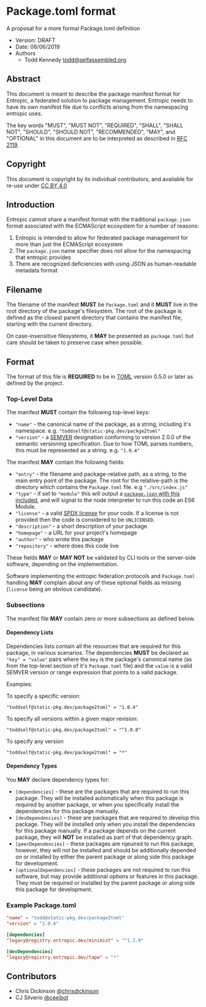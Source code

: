 # Package.toml format

A proposal for a more formal Package.toml definition

- Version: DRAFT
- Date: 06/06/2019
- Authors
  - Todd Kennedy <todd@selfassembled.org>

## Abstract

This document is meant to describe the package manifest format for Entropic,
a federated solution to package management. Entropic needs to have its own
manifest file due to conflicts arising from the namespacing entropic uses.

The key words "MUST", "MUST NOT", "REQUIRED", "SHALL", "SHALL NOT", "SHOULD",
"SHOULD NOT", "RECOMMENDED", "MAY", and "OPTIONAL" in this document are to be
interpreted as described in [RFC 2119](https://tools.ietf.org/html/rfc2119).

## Copyright

This document is copyright by its individual contributors, and available for
re-use under [CC BY 4.0](https://creativecommons.org/licenses/by/4.0/)

## Introduction

Entropic cannot share a manifest format with the traditional `package.json` format
associated with the ECMAScript ecosystem for a number of reasons:

1. Entropic is intended to allow for federated package management for more than just the ECMAScript ecosystem
1. The `package.json` name specifier does not allow for the namespacing that entropic provides
1. There are recognized deficiencies with using JSON as human-readable metadata format

## Filename

The filename of the manifest **MUST** be `Package.toml` and it **MUST** live in
the root directory of the package's filesystem. The root of the package is defined
as the closest parent directory that contains the manifest file, starting with
the current directory.

On case-insensitive filesystems, it **MAY** be presented as `package.toml` but care
should be taken to preserve case when possible.

## Format

The format of this file is **REQUIRED** to be in [TOML](https://github.com/toml-lang/toml)
version 0.5.0 or later as defined by the project.

### Top-Level Data

The manifest **MUST** contain the following top-level keys:

- `"name"` - the canonical name of the package, as a string, including it's namespace. e.g. `"toddself@static-pkg.dev/packge2toml"`
- `"version"` - a [SEMVER](https://semver.org/) designation conforming to version 2.0.0 of the semantic versioning specification. Due to how TOML parses numbers, this must be represented as a string. e.g. `"1.0.4"`

The manifest **MAY** contain the following fields:

- `"entry"` - the filename and package-relative path, as a string, to the main entry point of the package. The root for the relative-path is the directory which contains the `Package.toml` file. e.g `"./src/index.js"`
- `"type"` - if set to `"module"` this will output a [`package.json` with this included](https://nodejs.org/api/esm.html#esm_code_package_json_code_code_type_code_field), and will signal to the node interpreter to run this code an ES6 Module.
- `"license"` - a valid [SPDX license](https://spdx.org/licenses/) for your code. If a license is not provided then the code is considered to be `UNLICENSED`.
- `"description"` - a short description of your package
- `"homepage"` - a URL for your project's homepage
- `"author"` - who wrote this package
- `"repository"` - where does this code live

These fields **MAY** or **MAY NOT** be validated by CLI tools or the server-side
software, depending on the implementation.

Software implementing the entropic federation protocols and `Package.toml` handling **MAY** complain about any of these optional fields as missing (`license` being an obvious candidate).

### Subsections

The manifest file **MAY** contain zero or more subsections as defined below.

#### Dependency Lists

Dependencies lists contain all the resources that are required for
this package, in various scenarios. The dependencies **MUST** be declared as `"key" = "value"`
pairs where the `key` is the package's canonical name (as from the top-level section
of it's `Package.toml` file) and the `value` is a valid SEMVER version or range
expression that points to a valid package.

Examples:

To specify a specific version:

```
"toddself@static-pkg.dev/package2toml" = "1.0.4"
```

To specify all versions within a given major revision:

```
"toddself@static-pkg.dev/package2toml" = "^1.0.0"
```

To specify any version

```
"toddself@static-pkg.dev/package2toml" = "*"
```

#### Dependency Types

You **MAY** declare dependency types for:

- `[dependencies]` - these are the packages that are required to run this package. They will be installed automatically when this package is required by another package, or when you specifically install the dependencies for this package manually.
- `[devDependencies]` - these are packages that are required to develop this package. They will be installed only when you install the dependencies for this package manually. If a package depends on the current package, they will **NOT** be installed as part of that dependency graph.
- `[peerDependencies]` - these packages are rqeuired to run this package, however, they will not be installed and should be additionally depended on or installed by either the parent package or along side this package for development.
- `[optionalDependencies]` - these packages are not required to run this software, but may provide additional options or features in this package. They must be required or installed by the parent package or along side this package for development.

### Example Package.toml

```toml
"name" = "todd@static-pkg.dev/package2toml"
"version" = "1.0.4"

[dependencies]
"legacy@registry.entropic.dev/minimist" = "^1.2.0"

[devDependencies]
"legacy@registry.entropic.dev/tape" = "*"
```

## Contributors

- Chris Dickinson [@chrisdickinson](https://github.com/chrisdickinson)
- CJ Silverio [@ceejbot](https://github.com/ceejbot)
